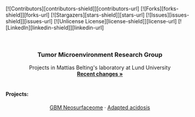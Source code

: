 <a id="readme-top"></a>

[![Contributors][contributors-shield]][contributors-url]
[![Forks][forks-shield]][forks-url]
[![Stargazers][stars-shield]][stars-url]
[![Issues][issues-shield]][issues-url]
[![Unlicense License][license-shield]][license-url]
[![LinkedIn][linkedin-shield]][linkedin-url]

<br />
<div align="center">
  <h3 align="center">Tumor Microenvironment Research Group</h3>

  <p align="center">
    Projects in Mattias Belting's laboratory at Lund University
    <br />
    <a href="CHANGELOG.md"><strong>Recent changes »</strong></a>
    <br />
    <br />
    <h4 align="left"> Projects:</h4>
    <a href="Projects/neo-surfaceome/">GBM Neosurfaceome</a>
    &middot;
    <a href="Projects/adapted-acidosis/">Adapted acidosis</a>
  </p>
</div>